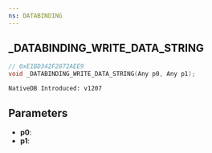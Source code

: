 ```yaml
---
ns: DATABINDING
---
```

## _DATABINDING_WRITE_DATA_STRING

```c
// 0xE1BD342F2872AEE9
void _DATABINDING_WRITE_DATA_STRING(Any p0, Any p1);
```

```
NativeDB Introduced: v1207
```

## Parameters
* **p0**:
* **p1**:
